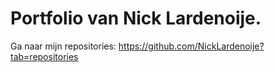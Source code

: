 # Portfolio van Nick Lardenoije.

Ga naar mijn repositories: https://github.com/NickLardenoije?tab=repositories
